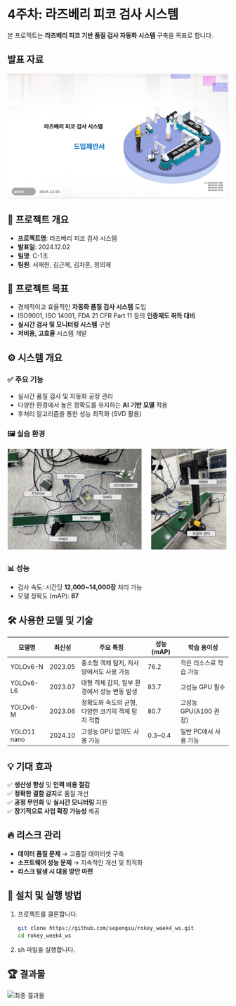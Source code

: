 # 4주차: 라즈베리 피코 검사 시스템

본 프로젝트는 **라즈베리 피코 기반 품질 검사 자동화 시스템** 구축을 목표로 합니다.

## 발표 자료 
[![발표](docs/pdf.png)](docs/발표자료.pdf)

## 📌 프로젝트 개요
- **프로젝트명**: 라즈베리 피코 검사 시스템
- **발표일**: 2024.12.02
- **팀명**: C-1조
- **팀원**: 서재원, 김근제, 김차훈, 정의재

## 🎯 프로젝트 목표
- 경제적이고 효율적인 **자동화 품질 검사 시스템** 도입
- ISO9001, ISO 14001, FDA 21 CFR Part 11 등의 **인증제도 취득 대비**
- **실시간 검사 및 모니터링 시스템** 구현
- **저비용, 고효율** 시스템 개발

## ⚙️ 시스템 개요
### ✅ 주요 기능
- 실시간 품질 검사 및 자동화 공정 관리
- 다양한 환경에서 높은 정확도를 유지하는 **AI 기반 모델** 적용
- 후처리 알고리즘을 통한 성능 최적화 (SVD 활용)

### 🖼 실습 환경
![실습 환경](docs/sys.png)  <!-- 실습 환경 이미지 경로 -->

### 📊 성능
- 검사 속도: 시간당 **12,000~14,000장** 처리 가능
- 모델 정확도 (mAP): **87**

## 🛠 사용한 모델 및 기술
| 모델명 | 최신성 | 주요 특징 | 성능 (mAP) | 학습 용이성 |
|--------|--------|------------|------------|------------|
| YOLOv6-N | 2023.05 | 중소형 객체 탐지, 저사양에서도 사용 가능 | 76.2 | 적은 리소스로 학습 가능 |
| YOLOv6-L6 | 2023.07 | 대형 객체 감지, 일부 환경에서 성능 변동 발생 | 83.7 | 고성능 GPU 필수 |
| YOLOv6-M | 2023.06 | 정확도와 속도의 균형, 다양한 크기의 객체 탐지 적합 | 80.7 | 고성능 GPU(A100 권장) |
| YOLO11 nano | 2024.10 | 고성능 GPU 없이도 사용 가능 | 0.3~0.4 | 일반 PC에서 사용 가능 |

## 💡 기대 효과
✅ **생산성 향상** 및 **인력 비용 절감**  
✅ **정확한 결함 감지**로 품질 개선  
✅ **공정 무인화** 및 **실시간 모니터링** 지원  
✅ **장기적으로 사업 확장 가능성** 제공  

## 🔥 리스크 관리
- **데이터 품질 문제** → 고품질 데이터셋 구축
- **소프트웨어 성능 문제** → 지속적인 개선 및 최적화
- **리스크 발생 시 대응 방안 마련**

## 🚀 설치 및 실행 방법
1. 프로젝트를 클론합니다.
   ```bash
   git clone https://github.com/sepengsu/rokey_week4_ws.git
   cd rokey_week4_ws
2. sh 파일을 실행합니다. 


## 🏆 결과물
![최종 결과물](docs/result.jpg) 
